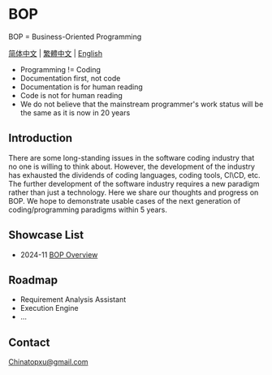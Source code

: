 # BOP

BOP = Business-Oriented Programming

[简体中文](./zh-CN/README_zh-CN.md) | [繁體中文](./zn-TW/README_zh-TW.md) | [English](./en/README_en.md)

* Programming != Coding
* Documentation first, not code
* Documentation is for human reading
* Code is not for human reading
* We do not believe that the mainstream programmer's work status will be the same as it is now in 20 years

## Introduction

There are some long-standing issues in the software coding industry that no one is willing to think about. However, the development of the industry has exhausted the dividends of coding languages, coding tools, CI\CD, etc. The further development of the software industry requires a new paradigm rather than just a technology. Here we share our thoughts and progress on BOP. We hope to demonstrate usable cases of the next generation of coding/programming paradigms within 5 years.

## Showcase List

- 2024-11 [BOP Overview](./en/202411/BOPOverview/BOPOverview.md)

## Roadmap

* Requirement Analysis Assistant
* Execution Engine
* ...

## Contact

Chinatopxu@gmail.com